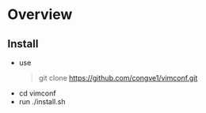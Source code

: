 # Overview

## Install

* use 
  >git clone https://github.com/congve1/vimconf.git
* cd vimconf
* run ./install.sh

